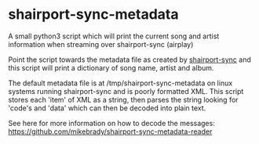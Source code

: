 # shairport-sync-metadata
A small python3 script which will print the current song and artist information when streaming over shairport-sync (airplay)

Point the script towards the metadata file as created by [shairport-sync](https://github.com/mikebrady/shairport-sync) and this script will print a dictionary of song name, artist and album.

The default metadata file is at /tmp/shairport-sync-metadata on linux systems running shairport-sync and is poorly formatted XML. This script stores each 'item' of XML as a string, then parses the string looking for 'code's and 'data' which can then be decoded into plain text.

See here for more information on how to decode the messages: https://github.com/mikebrady/shairport-sync-metadata-reader
